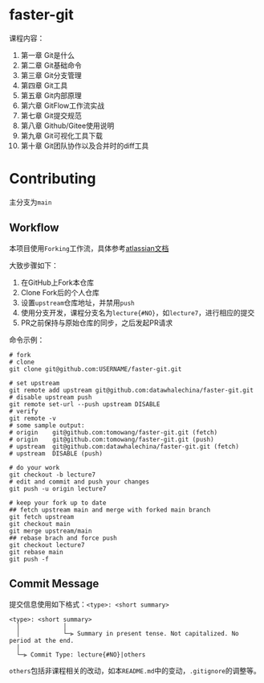 # faster-git

课程内容：

1. 第一章 Git是什么
1. 第二章 Git基础命令
1. 第三章 Git分支管理
1. 第四章 Git工具
1. 第五章 Git内部原理
1. 第六章 GitFlow工作流实战
1. 第七章 Git提交规范
1. 第八章 Github/Gitee使用说明
1. 第九章 Git可视化工具下载
1. 第十章 Git团队协作以及合并时的diff工具

# Contributing

主分支为`main`
## Workflow

本项目使用`Forking`工作流，具体参考[atlassian文档](https://www.atlassian.com/git/tutorials/comparing-workflows/forking-workflow)

大致步骤如下：

1. 在GitHub上Fork本仓库
1. Clone Fork后的个人仓库
1. 设置`upstream`仓库地址，并禁用`push`
1. 使用分支开发，课程分支名为`lecture{#NO}`，如`lecture7`，进行相应的提交
1. PR之前保持与原始仓库的同步，之后发起PR请求

命令示例：

```shell
# fork
# clone
git clone git@github.com:USERNAME/faster-git.git

# set upstream
git remote add upstream git@github.com:datawhalechina/faster-git.git
# disable upstream push
git remote set-url --push upstream DISABLE
# verify
git remote -v
# some sample output:
# origin	git@github.com:tomowang/faster-git.git (fetch)
# origin	git@github.com:tomowang/faster-git.git (push)
# upstream	git@github.com:datawhalechina/faster-git.git (fetch)
# upstream	DISABLE (push)

# do your work
git checkout -b lecture7
# edit and commit and push your changes
git push -u origin lecture7

# keep your fork up to date
## fetch upstream main and merge with forked main branch
git fetch upstream
git checkout main
git merge upstream/main
## rebase brach and force push
git checkout lecture7
git rebase main
git push -f
```

## Commit Message

提交信息使用如下格式：`<type>: <short summary>`

```
<type>: <short summary>
  │            │
  │            └─⫸ Summary in present tense. Not capitalized. No period at the end.
  │
  └─⫸ Commit Type: lecture{#NO}|others
```

`others`包括非课程相关的改动，如本`README.md`中的变动，`.gitignore`的调整等。
